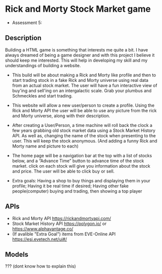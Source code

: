 # Rick and Morty Stock Market game
- Assessment 5: 



## Description
Building a HTML game is something that interests me quite a bit. I have always dreamed of being a game designer and with this project I believe it should keep me interested. This will help in developing my skill and my understandings of building a website.
   - This build will be about making a Rick and Morty like profile and then to start trading stock in a fake Rick and Morty universe using real data from an actual stock market. The user will have a fun interactive view of buy'ing and sell'ing on an intergalactic scale. Grab your plumbus and Schmeckles and start trading.
   - This website will allow a new user/person to create a profile. Using the Rick and Morty API the user will be able to use any picture from the rick and Morty universe, along with their description. 
   - After creating a User/Person, a time machine will roll back the clock a few years grabbing old stock market data using a Stock Market History API. As well as, changing the name of the stock when presenting to the user. This will keep the stock anonymous. (And adding a funny Rick and Morty name and picture to each)
   - The home page will be a navigation bar at the top with a list of stocks below, and a “Advance Time” button to advance time of the stock market. click on each stock will give you information about the stock and price. The user will be able to click buy or sell.
    
- Extra goals: Having a shop to buy things and displaying them in your profile; Having it be real time if desired; Having other fake people(computer) buying and trading, then showing a top player



## APIs
   - Rick and Morty API 
       https://rickandmortyapi.com/
   - Stock Market History API
       https://polygon.io/ or https://www.alphavantage.co/
   - (If avalible "Extra Goal")
       items from EVE-Online API
           https://esi.evetech.net/ui#/



## Models
   ??? (dont know how to explain this)
